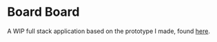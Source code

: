 # Board Board

A WIP full stack application based on the prototype I made, found [here](https://github.com/BrettLoewen/Board-Board-Prototype).
